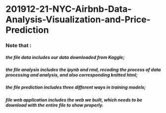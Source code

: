# 201912-21-NYC-Airbnb-Data-Analysis-Visualization-and-Price-Prediction

### Note that :
##### the file data includes our data downloaded from Kaggle;
##### the file analysis includes the ipynb and rmd, recoding the process of data processing and analysis, and also corresponding knitted html; 
##### the file prediction includes three different ways in training models; 
##### file web application includes the web we built, which needs to be download with the entire file to show properly.
